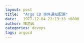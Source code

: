 ```yaml
---
layout: post
title:  "Argo CD 事件通知配置"
date:   1977-12-04 22:13:33 +0800
author: 啤酒云
categories: devops
tags: argocd
---
```



